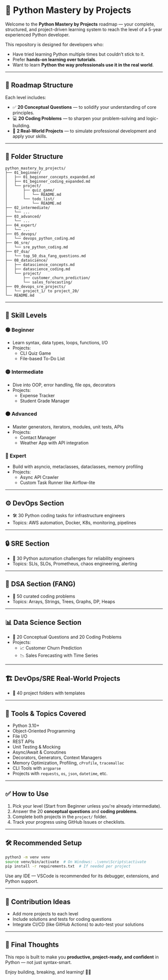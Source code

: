 # 🐍 Python Mastery by Projects

Welcome to the **Python Mastery by Projects** roadmap — your complete, structured, and project-driven learning system to reach the level of a 5-year experienced Python developer.

This repository is designed for developers who:
- Have tried learning Python multiple times but couldn’t stick to it.
- Prefer **hands-on learning over tutorials**.
- Want to learn **Python the way professionals use it in the real world**.

---

## 🧭 Roadmap Structure

Each level includes:
- ✅ **20 Conceptual Questions** — to solidify your understanding of core principles.
- 💻 **20 Coding Problems** — to sharpen your problem-solving and logic-building.
- 🧪 **2 Real-World Projects** — to simulate professional development and apply your skills.

---

## 📂 Folder Structure

```
python_mastery_by_projects/
├── 01_beginner/
│   ├── 01_beginner_concepts_expanded.md
│   ├── 01_beginner_coding_expanded.md
│   └── project/
│       ├── quiz_game/
│       │   └── README.md
│       └── todo_list/
│           └── README.md
├── 02_intermediate/
│   └── ...
├── 03_advanced/
│   └── ...
├── 04_expert/
│   └── ...
├── 05_devops/
│   └── devops_python_coding.md
├── 06_sre/
│   └── sre_python_coding.md
├── 07_dsa/
│   └── top_50_dsa_fang_questions.md
├── 08_datascience/
│   ├── datascience_concepts.md
│   ├── datascience_coding.md
│   └── project/
│       ├── customer_churn_prediction/
│       └── sales_forecasting/
├── 09_devops_sre_projects/
│   └── project_1/ to project_20/
└── README.md
```

---

## 🚀 Skill Levels

### 🟢 Beginner
- Learn syntax, data types, loops, functions, I/O
- Projects:
  - CLI Quiz Game
  - File-based To-Do List

### 🟡 Intermediate
- Dive into OOP, error handling, file ops, decorators
- Projects:
  - Expense Tracker
  - Student Grade Manager

### 🟠 Advanced
- Master generators, iterators, modules, unit tests, APIs
- Projects:
  - Contact Manager
  - Weather App with API integration

### 🔴 Expert
- Build with asyncio, metaclasses, dataclasses, memory profiling
- Projects:
  - Async API Crawler
  - Custom Task Runner like Airflow-lite

---

## ⚙ DevOps Section
- 🛠️ 30 Python coding tasks for infrastructure engineers
- Topics: AWS automation, Docker, K8s, monitoring, pipelines

---

## 🔒 SRE Section
- 🔧 30 Python automation challenges for reliability engineers
- Topics: SLIs, SLOs, Prometheus, chaos engineering, alerting

---

## 🧠 DSA Section (FANG)
- 🧮 50 curated coding problems
- Topics: Arrays, Strings, Trees, Graphs, DP, Heaps

---

## 📊 Data Science Section
- 📌 20 Conceptual Questions and 20 Coding Problems
- Projects:
  - 📈 Customer Churn Prediction
  - 📉 Sales Forecasting with Time Series

---

## 🏗 DevOps/SRE Real-World Projects
- 🔨 40 project folders with templates

---

## 🧰 Tools & Topics Covered

- Python 3.10+
- Object-Oriented Programming
- File I/O
- REST APIs
- Unit Testing & Mocking
- Async/Await & Coroutines
- Decorators, Generators, Context Managers
- Memory Optimization, Profiling, `cProfile`, `tracemalloc`
- CLI Tools with `argparse`
- Projects with `requests`, `os`, `json`, `datetime`, etc.

---

## ✅ How to Use

1. Pick your level (Start from Beginner unless you're already intermediate).
2. Answer the 20 **conceptual questions** and **coding problems**.
3. Complete both projects in the `project/` folder.
4. Track your progress using GitHub Issues or checklists.

---

## 🛠 Recommended Setup

```bash
python3 -m venv venv
source venv/bin/activate  # On Windows: .\venv\Scripts\activate
pip install -r requirements.txt  # If needed per project
```

Use any IDE — VSCode is recommended for its debugger, extensions, and Python support.

---

## 🎯 Contribution Ideas

- Add more projects to each level
- Include solutions and tests for coding questions
- Integrate CI/CD (like GitHub Actions) to auto-test your solutions

---

## 🧠 Final Thoughts

This repo is built to make you **productive, project-ready, and confident** in Python — not just syntax-smart.

Enjoy building, breaking, and learning! 💪🐍
